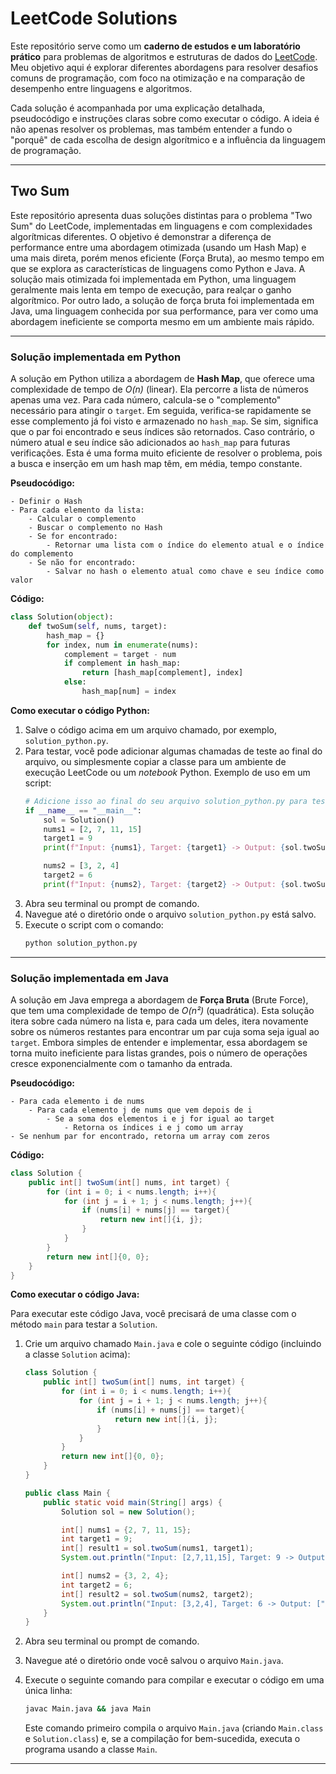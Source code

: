 # LeetCode Solutions

Este repositório serve como um **caderno de estudos e um laboratório prático** para problemas de algoritmos e estruturas de dados do [LeetCode](https://leetcode.com/). Meu objetivo aqui é explorar diferentes abordagens para resolver desafios comuns de programação, com foco na otimização e na comparação de desempenho entre linguagens e algoritmos.

Cada solução é acompanhada por uma explicação detalhada, pseudocódigo e instruções claras sobre como executar o código. A ideia é não apenas resolver os problemas, mas também entender a fundo o "porquê" de cada escolha de design algorítmico e a influência da linguagem de programação.

---

## Two Sum

Este repositório apresenta duas soluções distintas para o problema "Two Sum" do LeetCode, implementadas em linguagens e com complexidades algorítmicas diferentes. O objetivo é demonstrar a diferença de performance entre uma abordagem otimizada (usando um Hash Map) e uma mais direta, porém menos eficiente (Força Bruta), ao mesmo tempo em que se explora as características de linguagens como Python e Java. A solução mais otimizada foi implementada em Python, uma linguagem geralmente mais lenta em tempo de execução, para realçar o ganho algorítmico. Por outro lado, a solução de força bruta foi implementada em Java, uma linguagem conhecida por sua performance, para ver como uma abordagem ineficiente se comporta mesmo em um ambiente mais rápido.

-----

### Solução implementada em Python

A solução em Python utiliza a abordagem de **Hash Map**, que oferece uma complexidade de tempo de *O(n)* (linear). Ela percorre a lista de números apenas uma vez. Para cada número, calcula-se o "complemento" necessário para atingir o `target`. Em seguida, verifica-se rapidamente se esse complemento já foi visto e armazenado no `hash_map`. Se sim, significa que o par foi encontrado e seus índices são retornados. Caso contrário, o número atual e seu índice são adicionados ao `hash_map` para futuras verificações. Esta é uma forma muito eficiente de resolver o problema, pois a busca e inserção em um hash map têm, em média, tempo constante.

**Pseudocódigo:**

```
- Definir o Hash
- Para cada elemento da lista:
    - Calcular o complemento
    - Buscar o complemento no Hash
    - Se for encontrado:
        - Retornar uma lista com o índice do elemento atual e o índice do complemento
    - Se não for encontrado:
        - Salvar no hash o elemento atual como chave e seu índice como valor
```

**Código:**

```python
class Solution(object):
    def twoSum(self, nums, target):
        hash_map = {}
        for index, num in enumerate(nums):
            complement = target - num
            if complement in hash_map:
                return [hash_map[complement], index]
            else:
                hash_map[num] = index
```

**Como executar o código Python:**

1.  Salve o código acima em um arquivo chamado, por exemplo, `solution_python.py`.
2.  Para testar, você pode adicionar algumas chamadas de teste ao final do arquivo, ou simplesmente copiar a classe para um ambiente de execução LeetCode ou um *notebook* Python.
    Exemplo de uso em um script:
    ```python
    # Adicione isso ao final do seu arquivo solution_python.py para testar
    if __name__ == "__main__":
        sol = Solution()
        nums1 = [2, 7, 11, 15]
        target1 = 9
        print(f"Input: {nums1}, Target: {target1} -> Output: {sol.twoSum(nums1, target1)}") # Saída esperada: [0, 1]

        nums2 = [3, 2, 4]
        target2 = 6
        print(f"Input: {nums2}, Target: {target2} -> Output: {sol.twoSum(nums2, target2)}") # Saída esperada: [1, 2]
    ```
3.  Abra seu terminal ou prompt de comando.
4.  Navegue até o diretório onde o arquivo `solution_python.py` está salvo.
5.  Execute o script com o comando:
    ```bash
    python solution_python.py
    ```

-----

### Solução implementada em Java

A solução em Java emprega a abordagem de **Força Bruta** (Brute Force), que tem uma complexidade de tempo de *O(n²)* (quadrática). Esta solução itera sobre cada número na lista e, para cada um deles, itera novamente sobre os números restantes para encontrar um par cuja soma seja igual ao `target`. Embora simples de entender e implementar, essa abordagem se torna muito ineficiente para listas grandes, pois o número de operações cresce exponencialmente com o tamanho da entrada.

**Pseudocódigo:**

```
- Para cada elemento i de nums
    - Para cada elemento j de nums que vem depois de i
        - Se a soma dos elementos i e j for igual ao target
            - Retorna os índices i e j como um array
- Se nenhum par for encontrado, retorna um array com zeros
```

**Código:**

```java
class Solution {
    public int[] twoSum(int[] nums, int target) {
        for (int i = 0; i < nums.length; i++){
            for (int j = i + 1; j < nums.length; j++){
                if (nums[i] + nums[j] == target){
                    return new int[]{i, j};
                }
            }
        }
        return new int[]{0, 0};
    }
}
```

**Como executar o código Java:**

Para executar este código Java, você precisará de uma classe com o método `main` para testar a `Solution`.

1.  Crie um arquivo chamado `Main.java` e cole o seguinte código (incluindo a classe `Solution` acima):

    ```java
    class Solution {
        public int[] twoSum(int[] nums, int target) {
            for (int i = 0; i < nums.length; i++){
                for (int j = i + 1; j < nums.length; j++){
                    if (nums[i] + nums[j] == target){
                        return new int[]{i, j};
                    }
                }
            }
            return new int[]{0, 0};
        }
    }

    public class Main {
        public static void main(String[] args) {
            Solution sol = new Solution();

            int[] nums1 = {2, 7, 11, 15};
            int target1 = 9;
            int[] result1 = sol.twoSum(nums1, target1);
            System.out.println("Input: [2,7,11,15], Target: 9 -> Output: [" + result1[0] + ", " + result1[1] + "]");

            int[] nums2 = {3, 2, 4};
            int target2 = 6;
            int[] result2 = sol.twoSum(nums2, target2);
            System.out.println("Input: [3,2,4], Target: 6 -> Output: [" + result2[0] + ", " + result2[1] + "]");
        }
    }
    ```

2.  Abra seu terminal ou prompt de comando.

3.  Navegue até o diretório onde você salvou o arquivo `Main.java`.

4.  Execute o seguinte comando para compilar e executar o código em uma única linha:

    ```bash
    javac Main.java && java Main
    ```

    Este comando primeiro compila o arquivo `Main.java` (criando `Main.class` e `Solution.class`) e, se a compilação for bem-sucedida, executa o programa usando a classe `Main`.

-----
